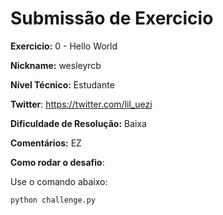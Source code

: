 # Submissão de Exercicio

**Exercicio:** 0 - Hello World

**Nickname:** wesleyrcb

**Nível Técnico:** Estudante

**Twitter**: https://twitter.com/lil_uezi

**Dificuldade de Resolução:** Baixa

**Comentários:** EZ

**Como rodar o desafio**: 

Use o comando abaixo: 
```bash
python challenge.py
```